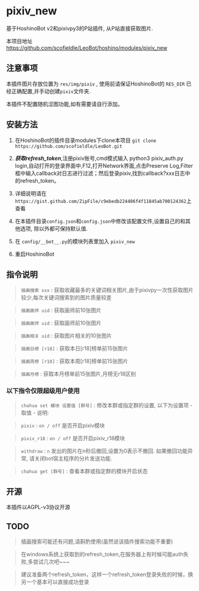 # pixiv_new

基于HoshinoBot v2和pixivpy3的P站插件, 从P站直接获取图片.

本项目地址 https://github.com/scofieldle/LeoBot/hoshino/modules/pixiv_new

## 注意事项

本插件图片存放位置为 `res/img/pixiv` , 使用前请保证HoshinoBot的 `RES_DIR` 已经正确配置,并手动创建`pixiv`文件夹.

本插件不配置随机涩图功能,如有需要请自行添加。

## 安装方法

1. 在HoshinoBot的插件目录modules下clone本项目 `git clone https://github.com/scofieldle/LeoBot.git`

2. ***获取refresh_token***,注册pixiv账号,cmd模式输入 python3 pixiv_auth.py login,自动打开的登录界面中,F12,打开Network界面,点击Preserve Log,Filter框中输入callback对日志进行过滤；然后登录pixiv,找到callback?xxx日志中的refresh_token。

3. 详细说明请在`https://gist.github.com/ZipFile/c9ebedb224406f4f11845ab700124362`上查看

4. 在本插件目录`config.json`和`config.json`中修改该配置文件,设置自己的<token>和其他选项, 除<token>以外都可保持默认值.

5. 在 `config/__bot__.py`的模块列表里加入 `pixiv_new`

6. 重启HoshinoBot

## 指令说明

> `插画搜索 xxx` : 获取收藏最多的关键词相关图片,由于pixivpy一次性获取图片较少,每次关键词搜索到的图片质量较差

> `插画画师 uid` : 获取画师前10张图片

> `插画画师 uid` : 获取画师前10张图片

> `插画相关 uid` : 获取图片相关的10张图片

> `插画日榜 [r18]` : 获取本日[r18]榜单前15张图片

> `插画周榜 [r18]` : 获取本周[r18]榜单前15张图片

> `插画月榜` : 获取本月榜单前15张图片,月榜无r18区别

### 以下指令仅限超级用户使用

> `chahua set 模块 设置值 [群号]` : 修改本群或指定群的设置, 以下为设置项 - 取值 - 说明:
  
  > `pixiv` : `on / off` 是否开启pixiv模块
  
  > `pixiv_r18` : `on / off` 是否开启pixiv_r18模块
  
  > `withdraw` : `n` 发出的图片在n秒后撤回,设置为0表示不撤回. 如果撤回功能异常, 请关闭bot宿主程序的分片发送功能.

> `chahua get [群号]` : 查看本群或指定群的模块开启状态

## 开源

本插件以AGPL-v3协议开源


## TODO

> 插画搜索可能还有问题,请斟酌使用(虽然说该插件搜索功能不重要)

> 在windows系统上获取到的refresh_token,在服务器上有时候可能auth失败,多尝试几次吧~~~

> 建议准备两个refresh_token，这样一个refresh_token登录失败的时候，换另一个基本可以直接成功登录

